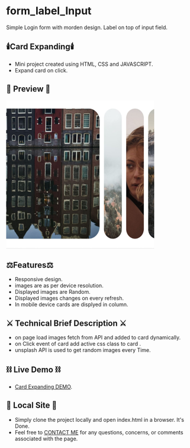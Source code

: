 # form_label_Input

Simple Login form with morden design.
Label on top of input field.

## :candle:Card Expanding:candle:

- Mini project created using HTML, CSS and JAVASCRIPT.
- Expand card on click.

## 🌱 Preview 🌱

<img src="https://raw.githubusercontent.com/Chavda2772/card-expanding/main/images/Expanding_cards-min.jpg" alt="Card Exapnd Image" width="400" height="400" />

## :balance_scale:Features:balance_scale:

- Responsive design.
- images are as per device resolution.
- Displayed images are Random.
- Displayed images changes on every refresh.
- In mobile device cards are displyed in column.

## :crossed_swords: Technical Brief Description :crossed_swords:

- on page load images fetch from API and added to card dynamically.
- on Click event of card add active css class to card .
- unsplash API is used to get random images every Time.

## :chains: Live Demo :chains:

- [Card Expanding DEMO](http://maheshchavda.ml/projects/cardExpanding/index.html).

## 💬 Local Site 💬

- Simply clone the project locally and open index.html in a browser. It's Done.
- Feel free to <a href="mailto:Chavdamahesh2772@gmail.com">CONTACT ME</a> for any questions, concerns, or comments associated with the page.
